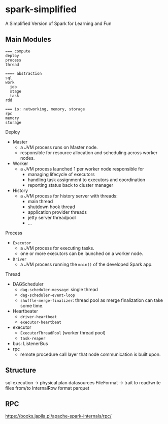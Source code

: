 # spark-simplified
A Simplified Version of Spark for Learning and Fun

## Main Modules

``` 
=== compute
deploy
process
thread

==== abstraction
sql
work 
  job
  stage
  task
rdd

=== io: networking, memory, storage
rpc
memory
storage
```

Deploy
  - Master
    - a JVM process runs on Master node.
    - responsible for resource allocation and scheduling across worker nodes.
  - Worker
    - a JVM process launched 1 per worker node responsible for
      - managing lifecycle of executors
      - handling task assignment to executors and coordination
      - reporting status back to cluster manager
  - History
    - a JVM process for history server with threads:
      - main thread
      - shutdown hook thread
      - application provider threads
      - jetty server threadpool
      - ...

Process
  - `Executor`
    - a JVM process for executing tasks. 
    - one or more executors can be launched on a worker node.
  - `Driver`
    - a JVM process running the `main()` of the developed Spark app.
  
Thread
  - DAGScheduler
    - `dag-scheduler-message`: single thread
    - `dag-scheduler-event-loop`
    - `shuffle-merge-finalizer`: thread pool as merge finalization can take some time.
  - Heartbeater
    - `driver-heartbeat`
    - `executor-heartbeat`
  - executor
    - `ExecutorThreadPool` (worker thread pool)
    - `task-reaper`
  - bus: ListenerBus
- rpc
  - remote procedure call layer that node communication is built upon.

## Structure

sql
    execution -> physical plan
        datasources
            FileFormat -> trait to read/write files from/to InternalRow format
            parquet

## RPC

https://books.japila.pl/apache-spark-internals/rpc/

